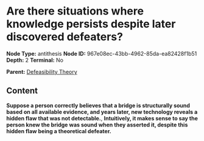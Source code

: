 # Are there situations where knowledge persists despite later discovered defeaters?

**Node Type:** antithesis
**Node ID:** 967e08ec-43bb-4962-85da-ea82428f1b51
**Depth:** 2
**Terminal:** No

**Parent:** [Defeasibility Theory](defeasibility-theory.md)

## Content

**Suppose a person correctly believes that a bridge is structurally sound based on all available evidence, and years later, new technology reveals a hidden flaw that was not detectable.**, **Intuitively, it makes sense to say the person knew the bridge was sound when they asserted it, despite this hidden flaw being a theoretical defeater.**
